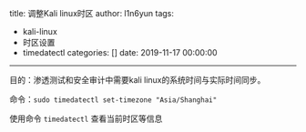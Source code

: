 title: 调整Kali linux时区
author: l1n6yun
tags: 
 - kali-linux
 - 时区设置
 - timedatectl
categories: []
date: 2019-11-17 00:00:00
---
目的：渗透测试和安全审计中需要kali linux的系统时间与实际时间同步。

命令：`sudo timedatectl set-timezone "Asia/Shanghai"`

使用命令 `timedatectl` 查看当前时区等信息